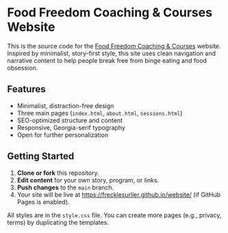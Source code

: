 # Food Freedom Coaching & Courses Website

This is the source code for the [Food Freedom Coaching & Courses](https://frecklesurlier.github.io/website/) website. Inspired by minimalist, story-first style, this site uses clean navigation and narrative content to help people break free from binge eating and food obsession.

## Features

- Minimalist, distraction-free design
- Three main pages (`index.html`, `about.html`, `sessions.html`)
- SEO-optimized structure and content
- Responsive, Georgia-serif typography
- Open for further personalization

## Getting Started

1. **Clone or fork** this repository.
2. **Edit content** for your own story, program, or links.
3. **Push changes** to the `main` branch.
4. Your site will be live at <https://frecklesurlier.github.io/website/> (if GitHub Pages is enabled).

All styles are in the `style.css` file. You can create more pages (e.g., privacy, terms) by duplicating the templates.
